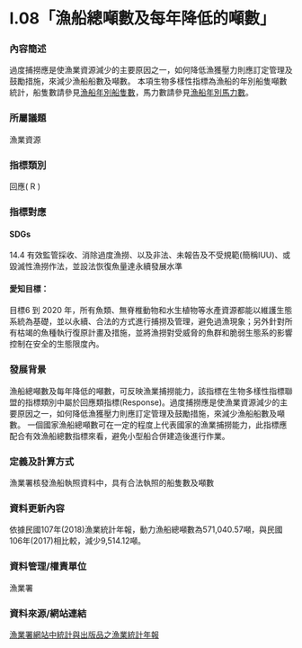 # I.08「漁船總噸數及每年降低的噸數」

<script type="text/javascript" src="http://cdn.mathjax.org/mathjax/latest/MathJax.js?config=TeX-AMS-MML_HTMLorMML"></script>
### 內容簡述
過度捕撈應是使漁業資源減少的主要原因之一，如何降低漁獲壓力則應訂定管理及鼓勵措施，來減少漁船船數及噸數。
本項生物多樣性指標為漁船的年別船隻噸數統計，船隻數請參見[漁船年別船隻數](/zh-hant/indicator/psbr/161)，馬力數請參見[漁船年別馬力數](zh-hant/indicator/psbr/162)。
### 所屬議題
漁業資源
### 指標類別
回應( R )
### 指標對應
#### SDGs
14.4
有效監管採收、消除過度漁撈、以及非法、未報告及不受規範(簡稱IUU)、或毀滅性漁撈作法，並設法恢復魚量達永續發展水準
#### 愛知目標：
目標6
到 2020 年，所有魚類、無脊椎動物和水生植物等水產資源都能以維護生態系統為基礎，並以永續、合法的方式進行捕撈及管理，避免過漁現象；另外針對所有枯竭的魚種執行復原計畫及措施，並將漁撈對受威脅的魚群和脆弱生態系的影響控制在安全的生態限度內。
### 發展背景
漁船總噸數及每年降低的噸數，可反映漁業捕撈能力，該指標在生物多樣性指標聯盟的指標類別中屬於回應類指標(Response)。過度捕撈應是使漁業資源減少的主要原因之一，如何降低漁獲壓力則應訂定管理及鼓勵措施，來減少漁船船數及噸數。 一個國家漁船總噸數可在一定的程度上代表國家的漁業捕撈能力，此指標應配合有效漁船總數指標來看，避免小型船合併建造後進行作業。
### 定義及計算方式
漁業署核發漁船執照資料中，具有合法執照的船隻數及噸數
### 資料更新內容
依據民國107年(2018)漁業統計年報，動力漁船總噸數為571,040.57噸，與民國106年(2017)相比較，減少9,514.12噸。
### 資料管理/權責單位
漁業署
### 資料來源/網站連結
[漁業署網站中統計與出版品之漁業統計年報](https://www.fa.gov.tw/cht/PublicationsFishYear/index.aspx)